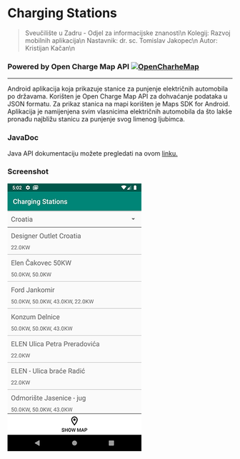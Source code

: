 # Charging Stations

>Sveučilište u Zadru - Odjel za informacijske znanosti\n
>Kolegij: Razvoj mobilnih aplikacija\n
>Nastavnik: dr. sc. Tomislav Jakopec\n
>Autor: Kristijan Kačan\n
### Powered by Open Charge Map API [![OpenCharheMap](https://openchargemap.org/favicon.ico)](http://openchargemap.org/site/develop/api)
---
Android aplikacija koja prikazuje stanice za punjenje električnih automobila po državama.
Korišten je Open Charge Map API za dohvaćanje podataka u JSON formatu.
Za prikaz stanica na mapi korišten je Maps SDK for Android.
Aplikacija je namijenjena svim vlasnicima električnih automobila da što lakše pronađu najbližu stanicu za punjenje svog limenog ljubimca.


### JavaDoc
Java API dokumentaciju možete pregledati na ovom [linku.][ln1]

### Screenshot
![](screenshot.png)




[ln1]: <https://kkacan.github.io/ChargingStations/>
